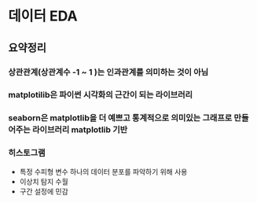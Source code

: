 # 데이터 EDA
## 요약정리
### 상관관계(상관계수 -1 ~ 1 )는 인과관계를 의미하는 것이 아님
### matplotilib은 파이썬 시각화의 근간이 되는 라이브러리
### seaborn은 matplotlib을 더 예쁘고 통계적으로 의미있는 그래프로 만들어주는 라이브러리 matplotlib 기반
### 히스토그램
- 특정 수피형 변수 하나의 데이터 분포를 파악하기 위해 사용
- 이상치 탐지 수월
- 구간 설정에 민감
